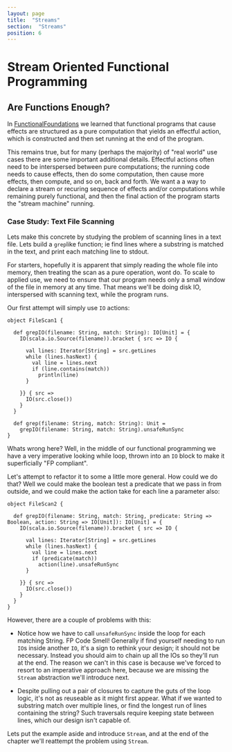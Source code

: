 ```yaml
---
layout: page
title:  "Streams"
section:  "Streams"
position: 6
---
```

<script defer src="https://embed.scalafiddle.io/integration.js"></script>

# Stream Oriented Functional Programming

## Are Functions Enough?

In [FunctionalFoundations](./FunctionalFoundations.md) we learned that functional programs that cause effects
are structured as a pure computation that yields an effectful action, which is constructed and then set running at the
end of the program.

This remains true, but for many (perhaps the majority) of "real world" use cases there are some important
additional details. Effectful actions often need to be interspersed between pure computations; the running code needs
to cause effects, then do some computation, then cause more effects, then compute, and so on, back and forth. We want a
a way to declare a stream or recuring sequence of effects and/or computations while remaining purely functional, and then
 the final action of the program starts the "stream machine" running.

### Case Study: Text File Scanning


Lets make this concrete by studying the problem of scanning lines in a text file. Lets build a `grep`like function;
ie find lines where a substring is matched in the text, and print each matching line to stdout.

For starters, hopefully it is apparent that simply reading the whole file into memory, then treating the scan as a pure
operation, wont do. To scale to applied use, we need to ensure that our program needs only a small window of the file in
memory at any time. That means we'll be doing disk IO, interspersed with scanning text, while the program runs.

Our first attempt will simply use `IO` actions:

```scala:mdoc
object FileScan1 {

  def grepIO(filename: String, match: String): IO[Unit] = {
    IO(scala.io.Source(filename)).bracket { src => IO {

      val lines: Iterator[String] = src.getLines
      while (lines.hasNext) {
        val line = lines.next
        if (line.contains(match))
          println(line)
      }

    }} { src =>
      IO(src.close())
    }
  }

  def grep(filename: String, match: String): Unit =
    grepIO(filename: String, match: String).unsafeRunSync
}
```

Whats wrong here? Well, in the middle of our functional programming we have a very imperative looking while loop, thrown into
an `IO` block to make it superficially "FP compliant".

Let's attempt to refactor it to some a little more general. How could we do that? Well we could make the boolean test a
predicate that we pass in from outside, and we could make the action take for each line a parameter also:

```scala:mdoc
object FileScan2 {

  def grepIO(filename: String, match: String, predicate: String => Boolean, action: String => IO[Unit]): IO[Unit] = {
    IO(scala.io.Source(filename)).bracket { src => IO {

      val lines: Iterator[String] = src.getLines
      while (lines.hasNext) {
        val line = lines.next
        if (predicate(match))
          action(line).unsafeRunSync
      }

    }} { src =>
      IO(src.close())
    }
  }
}
```

However, there are a couple of problems with this:

- Notice how we have to call `unsafeRunSync` inside the loop for each matching String. FP Code Smell! Generally if
find yourself needing to run `IO`s inside another `IO`, it's a sign to rethink your design; it should not be necessary.
Instead you should aim to chain up all the IOs so they'll run at the end. The reason we can't in this case is because we've
forced to resort to an imperative approach here, because we are missing the `Stream` abstraction we'll introduce next.

- Despite pulling out a pair of closures to capture the guts of the loop logic, it's not as reuseable as it might first
appear. What if we wanted to substring match over multiple lines, or find the longest run of lines containing
the string? Such traversals require keeping state between lines, which our design isn't capable of.

Lets put the example aside and introduce `Stream`, and at the end of the chapter we'll reattempt the problem using `Stream`.


